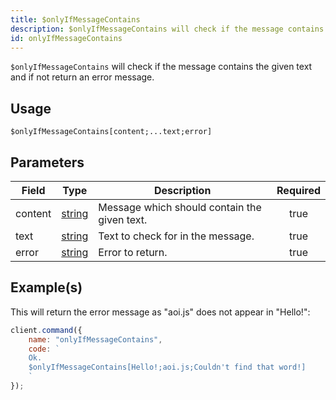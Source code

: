 ```yaml
---
title: $onlyIfMessageContains
description: $onlyIfMessageContains will check if the message contains the given text and if not return an error message.
id: onlyIfMessageContains
---
```


`$onlyIfMessageContains` will check if the message contains the given text and if not return an error message.

## Usage

```aoi
$onlyIfMessageContains[content;...text;error]
```

## Parameters

| Field   | Type                                                                                              | Description                                  | Required |
| ------- | ------------------------------------------------------------------------------------------------- | -------------------------------------------- | :------: |
| content | [string](https://developer.mozilla.org/en-US/docs/Web/JavaScript/Reference/Global_Objects/String) | Message which should contain the given text. |   true   |
| text    | [string](https://developer.mozilla.org/en-US/docs/Web/JavaScript/Reference/Global_Objects/String) | Text to check for in the message.            |   true   |
| error   | [string](https://developer.mozilla.org/en-US/docs/Web/JavaScript/Reference/Global_Objects/String) | Error to return.                             |   true   |

## Example(s)

This will return the error message as "aoi.js" does not appear in "Hello!":

```javascript
client.command({
    name: "onlyIfMessageContains",
    code: `
    Ok.
    $onlyIfMessageContains[Hello!;aoi.js;Couldn't find that word!]
    `
});
```
